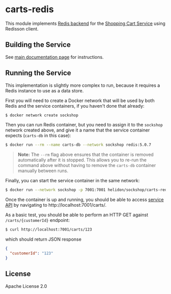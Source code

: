 # carts-redis

This module implements [Redis backend](./src/main/java/io/helidon/examples/sockshop/carts/redis/RedisCartRepository.java)
for the [Shopping Cart Service](../README.md) using Redisson client.

## Building the Service

See [main documentation page](../README.md#building-the-service) for instructions.

## Running the Service

This implementation is slightly more complex to run, because it requires a Redis instance
to use as a data store.

First you will need to create a Docker network that will be used by both Redis and the service 
containers, if you haven't done that already:

```bash
$ docker network create sockshop 
``` 

Then you can run Redis container, but you need to assign it to the `sockshop` network 
created above, and give it a name that the service container expects (`carts-db` in this case):

```bash
$ docker run --rm --name carts-db --network sockshop redis:5.0.7
``` 
> **Note:** The `--rm` flag above ensures that the container is removed automatically after it is 
> stopped. This allows you to re-run the command above without having to remove the `carts-db`
> container manually between runs.

Finally, you can start the service container in the same network:

```bash
$ docker run --network sockshop -p 7001:7001 helidon/sockshop/carts-redis
``` 

Once the container is up and running, you should be able to access [service API](../README.md#api) 
by navigating to http://localhost:7001/carts/.

As a basic test, you should be able to perform an HTTP GET against `/carts/{customerId}` endpoint:

```bash
$ curl http://localhost:7001/carts/123
``` 
which should return JSON response
```json
{
  "customerId": "123"
}
```

## License

Apache License 2.0
